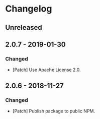 # Changelog

## Unreleased

## 2.0.7 - 2019-01-30

### Changed

-   [Patch] Use Apache License 2.0.

## 2.0.6 - 2018-11-27

### Changed

-   [Patch] Publish package to public NPM.
